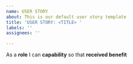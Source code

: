 ```yaml
---
name: USER STORY
about: This is our default user story template
title: 'USER STORY: <TITLE> '
labels: ''
assignees: ''

---
```


As a **role** I can **capability** so that **received benefit**

